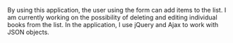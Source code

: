 By using this application, the user using the form can add items to the list.
I am currently working on the possibility of deleting and editing individual books from the list. In the application, I use jQuery and Ajax to work with JSON objects.